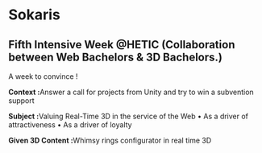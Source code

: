 # Sokaris
## Fifth Intensive Week @HETIC (Collaboration between Web Bachelors & 3D Bachelors.)
A week to convince !

<p><strong>Context :</strong>Answer a call for projects from Unity and try to win a subvention support</p>
<p><strong>Subject :</strong>Valuing Real-Time 3D in the service of the Web
• As a driver of attractiveness
• As a driver of loyalty</p>
<p><strong>Given 3D Content :</strong>Whimsy rings configurator in real time 3D</p>
